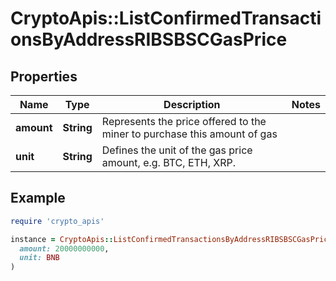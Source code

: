 # CryptoApis::ListConfirmedTransactionsByAddressRIBSBSCGasPrice

## Properties

| Name | Type | Description | Notes |
| ---- | ---- | ----------- | ----- |
| **amount** | **String** | Represents the price offered to the miner to purchase this amount of gas |  |
| **unit** | **String** | Defines the unit of the gas price amount, e.g. BTC, ETH, XRP. |  |

## Example

```ruby
require 'crypto_apis'

instance = CryptoApis::ListConfirmedTransactionsByAddressRIBSBSCGasPrice.new(
  amount: 20000000000,
  unit: BNB
)
```

